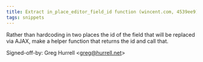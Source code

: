 ```yaml
---
title: Extract in_place_editor_field_id function (wincent.com, 4539ee9)
tags: snippets
---
```


Rather than hardcoding in two places the id of the field that will be replaced via AJAX, make a helper function that returns the id and call that.

Signed-off-by: Greg Hurrell &lt;greg@hurrell.net&gt;
